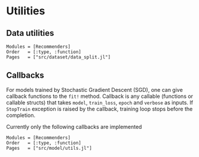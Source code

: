 # Utilities

## Data utilities
```@autodocs
Modules = [Recommenders]
Order   = [:type, :function]
Pages   = ["src/dataset/data_split.jl"]
```

## Callbacks

For models trained by Stochastic Gradient Descent (SGD), one can give callback functions to the `fit!` method. Callback is any callable (functions or callable structs) that takes `model`, `train_loss`, `epoch` and `verbose` as inputs. If `StopTrain` exception is raised by the callback, training loop stops before the completion.

Currently only the following callbacks are implemented
```@autodocs
Modules = [Recommenders]
Order   = [:type, :function]
Pages   = ["src/model/utils.jl"]
```